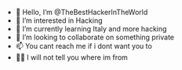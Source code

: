 - 👋 Hello, I’m @TheBestHackerInTheWorld
- 👀 I’m interested in Hacking
- 🌱 I’m currently learning Italy and more hacking 
- 💞️ I’m looking to collaborate on something private
- 📫 You cant reach me if i dont want you to
- 🏴‍☠️ I will not tell you where im from
